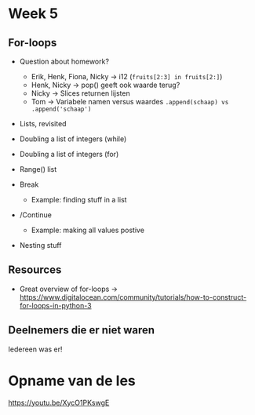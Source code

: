 # Week 5

## For-loops
- Question about homework?
    - Erik, Henk, Fiona, Nicky -> i12 (```fruits[2:3] in fruits[2:]```)
    - Henk, Nicky -> pop() geeft ook waarde terug?
    - Nicky -> Slices returnen lijsten
    - Tom -> Variabele namen versus waardes ```.append(schaap) vs .append('schaap')```

- Lists, revisited
- Doubling a list of integers (while)
- Doubling a list of integers (for)
- Range() list 
- Break
    - Example: finding stuff in a list
- /Continue
    - Example: making all values postive
- Nesting stuff
 

## Resources
- Great overview of for-loops -> https://www.digitalocean.com/community/tutorials/how-to-construct-for-loops-in-python-3

## Deelnemers die er niet waren
Iedereen was er!

# Opname van de les
https://youtu.be/XycO1PKswgE
